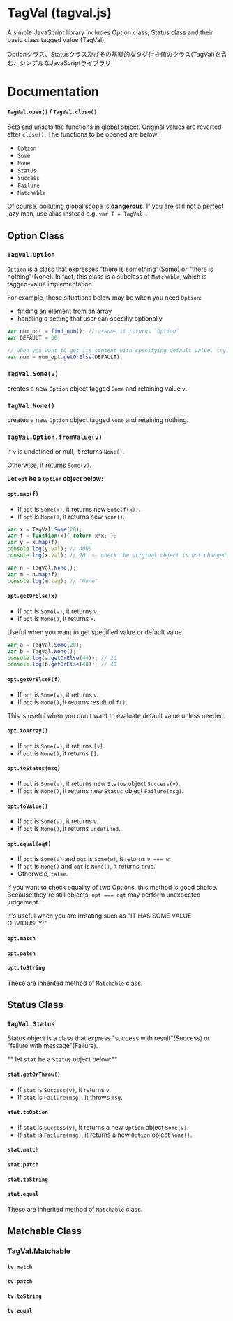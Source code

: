 TagVal (tagval.js)
======

A simple JavaScript library includes Option class, Status class and their basic class tagged value (TagVal).

Optionクラス、Statusクラス及びその基礎的なタグ付き値のクラス(TagVal)を含む、シンプルなJavaScriptライブラリ

# Documentation

#### `TagVal.open()` / `TagVal.close()`
Sets and unsets the functions in global object.
Original values are reverted after `close()`.
The functions to be opened are below:

- `Option`
- `Some`
- `None`
- `Status`
- `Success`
- `Failure`
- `Matchable`

Of course, polluting global scope is **dangerous**. If you are still not a perfect lazy man, use alias instead e.g. `var T = TagVal;`.

## Option Class

### `TagVal.Option`
`Option` is a class that expresses "there is something"(Some) or "there is nothing"(None). In fact, this class is a subclass of `Matchable`, which is tagged-value implementation.

For example, these situations below may be when you need `Option`:

- finding an element from an array
- handling a setting that user can specifiy optionally

```js
var num_opt = find_num(); // assume it returns `Option`
var DEFAULT = 30;

// when you want to get its content with specifying default value, try
var num = num_opt.getOrElse(DEFAULT);
```

### `TagVal.Some(v)`
creates a new `Option` object tagged `Some` and retaining value `v`.

### `TagVal.None()`
creates a new `Option` object tagged `None` and retaining nothing.

### `TagVal.Option.fromValue(v)`
If `v` is undefined or null, it returns `None()`.

Otherwise, it returns `Some(v)`.

**Let `opt` be a `Option` object below:**

#### `opt.map(f)`
- If `opt` is `Some(x)`, it returns new `Some(f(x))`.
- If `opt` is `None()`, it returns new `None()`.

```js
var x = TagVal.Some(20);
var f = function(x){ return x*x; };
var y = x.map(f);
console.log(y.val); // 4000
console.log(x.val); // 20  <- check the original object is not changed

var n = TagVal.None();
var m = n.map(f);
console.log(m.tag); // "None"
```

#### `opt.getOrElse(x)`
- If `opt` is `Some(v)`, it returns `v`.
- If `opt` is `None()`, it returns `x`.

Useful when you want to get specified value or default value.

```js
var a = TagVal.Some(20);
var b = TagVal.None();
console.log(a.getOrElse(40)); // 20
console.log(b.getOrElse(40)); // 40
```

#### `opt.getOrElseF(f)`
- If `opt` is `Some(v)`, it returns `v`.
- If `opt` is `None()`, it returns result of `f()`.

This is useful when you don't want to evaluate default value unless needed.

#### `opt.toArray()`
- If `opt` is `Some(v)`, it returns `[v]`.
- if `opt` is `None()`, it returns `[]`.

#### `opt.toStatus(msg)`
- If `opt` is `Some(v)`, it returns new `Status` object `Success(v)`.
- If `opt` is `None()`, it returns new `Status` object `Failure(msg)`.

#### `opt.toValue()`
- If `opt` is `Some(v)`, it returns `v`.
- If `opt` is `None()`, it returns `undefined`.

#### `opt.equal(oqt)`
- If `opt` is `Some(v)` and `oqt` is `Some(w)`, it returns `v === w`.
- If `opt` is `None()` and `oqt` is `None()`, it returns `true`.
- Otherwise, `false`.

If you want to check equality of two Options, this method is good choice.
Because they're still objects, `opt === oqt` may perform unexpected judgement.

It's useful when you are irritating such as "IT HAS SOME VALUE OBVIOUSLY!"

#### `opt.match`
#### `opt.patch`
#### `opt.toString`
These are inherited method of `Matchable` class.

## Status Class
### `TagVal.Status`
Status object is a class that express "success with result"(Success) or "failure with message"(Failure).

** let `stat` be a `Status` object below:**

#### `stat.getOrThrow()`
- If `stat` is `Success(v)`, it returns `v`.
- If `stat` is `Failure(msg)`, it throws `msg`.

#### `stat.toOption`
- If `stat` is `Success(v)`, it returns a new `Option` object `Some(v)`.
- If `stat` is `Failure(msg)`, it returns a new `Option` object `None()`.

#### `stat.match`
#### `stat.patch`
#### `stat.toString`
#### `stat.equal`
These are inherited method of `Matchable` class.

## Matchable Class
### TagVal.Matchable
#### `tv.match`
#### `tv.patch`
#### `tv.toString`
#### `tv.equal`

